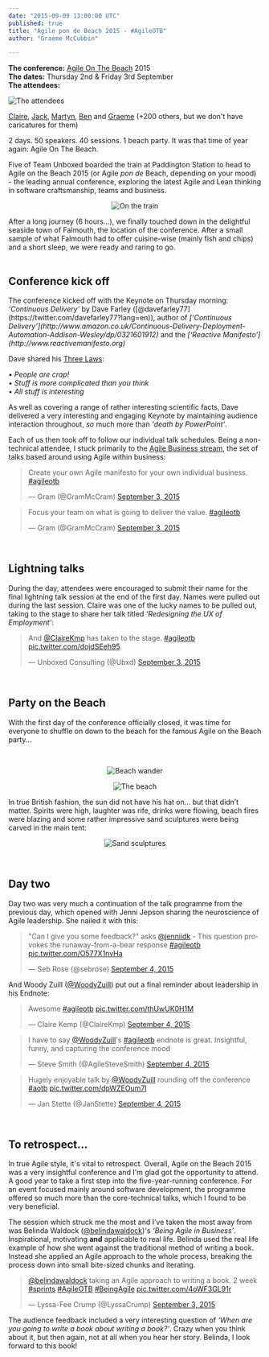 ```yaml
---
date: "2015-09-09 13:00:00 UTC"
published: true
title: "Agile pon de Beach 2015 - #AgileOTB"
author: "Graeme McCubbin"

---
```


<b>The conference:</b> [Agile On The Beach](http://agileonthebeach.com) 2015<br/>
<b>The dates:</b> Thursday 2nd & Friday 3rd September<br/>
<b>The attendees:</b><br/>

<img src="http://bit.ly/1LRPO41" alt="The attendees">

[Claire](https://www.unboxedconsulting.com/people/claire-kemp), [Jack](https://www.unboxedconsulting.com/people/jack-bracewell), [Martyn](https://www.unboxedconsulting.com/people/martyn-evans), [Ben](https://www.unboxedconsulting.com/people/ben-wong) and [Graeme](https://www.unboxedconsulting.com/people/graeme-mccubbin) (+200 others, but we don't have caricatures for them)<br/>

2 days. 50 speakers. 40 sessions. 1 beach party. It was that time of year again: Agile On The Beach.<br/>

Five of Team Unboxed boarded the train at Paddington Station to head to Agile on the Beach 2015 (or Agile <i>pon de</i> Beach, depending on your mood) - the leading annual conference, exploring the latest Agile and Lean thinking in software craftsmanship, teams and business.<br/>

<p align="center"><img src="http://bit.ly/1i5PpBa" alt="On the train"></p>

After a long journey (6 hours…), we finally touched down in the delightful seaside town of Falmouth, the location of the conference. After a small sample of what Falmouth had to offer cuisine-wise (mainly fish and chips) and a short sleep, we were ready and raring to go.<br/>
<br/>

<h2>Conference kick off</h2>
The conference kicked off with the Keynote on Thursday morning: <i>‘Continuous Delivery’</i> by Dave Farley ([@davefarley77](https://twitter.com/davefarley77?lang=en)), author of <i>[‘Continuous Delivery’](http://www.amazon.co.uk/Continuous-Delivery-Deployment-Automation-Addison-Wesley/dp/0321601912)</i> and the <i>[‘Reactive Manifesto’](http://www.reactivemanifesto.org)</i>

Dave shared his [Three Laws](http://agileonthebeach.com/dave-farley-continuous-development-keynote-live-blog/):<br/>

• <i>People are crap!</i><br/>
• <i>Stuff is more complicated than you think</i><br/>
• <i>All stuff is interesting</i><br/>

As well as covering a range of rather interesting scientific facts, Dave delivered a very interesting and engaging Keynote by maintaining audience interaction throughout, <i>so</i> much more than <i>'death by PowerPoint'</i>.<br/>

Each of us then took off to follow our individual talk schedules. Being a non-technical attendee, I stuck primarily to the [Agile Business stream](http://agileonthebeach.com/agile-business-2015/), the set of talks based around using Agile within business:<br/>

<blockquote class="twitter-tweet tw-align-center"><p lang="en" dir="ltr">Create your own Agile manifesto for your own individual business. <a href="https://twitter.com/hashtag/agileotb?src=hash">#agileotb</a></p>&mdash; Gram (@GramMcCram) <a href="https://twitter.com/GramMcCram/status/639379587823235072">September 3, 2015</a></blockquote> <script async src="//platform.twitter.com/widgets.js" charset="utf-8"></script></p>

<blockquote class="twitter-tweet tw-align-center"><p lang="en" dir="ltr">Focus your team on what is going to deliver the value. <a href="https://twitter.com/hashtag/agileotb?src=hash">#agileotb</a></p>&mdash; Gram (@GramMcCram) <a href="https://twitter.com/GramMcCram/status/639381137731776512">September 3, 2015</a></blockquote> <script async src="//platform.twitter.com/widgets.js" charset="utf-8"></script></p>
<br/>

<h2>Lightning talks</h2>

<p>During the day, attendees were encouraged to submit their name for the final lightning talk session at the end of the first day. Names were pulled out during the last session. Claire was one of the lucky names to be pulled out, taking to the stage to share her talk titled <i>‘Redesigning the UX of Employment’</i>:</p>

<blockquote class="twitter-tweet tw-align-center"><p lang="en" dir="ltr">And <a href="https://twitter.com/ClaireKmp">@ClaireKmp</a> has taken to the stage. <a href="https://twitter.com/hashtag/agileotb?src=hash">#agileotb</a> <a href="http://t.co/dojdSEeh95">pic.twitter.com/dojdSEeh95</a></p>&mdash; Unboxed Consulting (@Ubxd) <a href="https://twitter.com/Ubxd/status/639479147450998784">September 3, 2015</a></blockquote> <script async src="//platform.twitter.com/widgets.js" charset="utf-8"></script></p>
<br/>

<h2>Party on the Beach</h2>

<p>With the first day of the conference officially closed, it was time for everyone to shuffle on down to the beach for the famous Agile on the Beach party...</p>

<br/>

<p align="center"><img src="http://bit.ly/1XCdpMB" alt="Beach wander"></p>

<p align="center"><img src="http://bit.ly/1g3JvPc" alt="The beach"></p>

<p>In true British fashion, the sun did not have his hat on... but that didn’t matter. Spirits were high, laughter was rife, drinks were flowing, beach fires were blazing and some rather impressive sand sculptures were being carved in the main tent:</p>

<p align="center"><img src="http://bit.ly/1FrmbSc" alt="Sand sculptures"></p>
<br/>

<h2>Day two</h2>

<p>Day two was very much a continuation of the talk programme from the previous day, which opened with Jenni Jepson sharing the neuroscience of Agile leadership. She nailed it with this:</p>

<blockquote class="twitter-tweet tw-align-center" lang="en"><p lang="en" dir="ltr">&quot;Can I give you some feedback?&quot; asks <a href="https://twitter.com/jenniidk">@jenniidk</a> - This question provokes the runaway-from-a-bear response <a href="https://twitter.com/hashtag/agileotb?src=hash">#agileotb</a> <a href="http://t.co/O577X1nvHa">pic.twitter.com/O577X1nvHa</a></p>&mdash; Seb Rose (@sebrose) <a href="https://twitter.com/sebrose/status/639713543781224448">September 4, 2015</a></blockquote>
<script async src="//platform.twitter.com/widgets.js" charset="utf-8"></script>



And Woody Zuill ([@WoodyZuill](https://twitter.com/WoodyZuill)) put out a final reminder about leadership in his Endnote:



<blockquote class="twitter-tweet tw-align-center" lang="en"><p lang="en" dir="ltr">Awesome <a href="https://twitter.com/hashtag/agileotb?src=hash">#agileotb</a> <a href="http://t.co/thUwUK0H1M">pic.twitter.com/thUwUK0H1M</a></p>&mdash; Claire Kemp (@ClaireKmp) <a href="https://twitter.com/ClaireKmp/status/639830050943201281">September 4, 2015</a></blockquote>
<script async src="//platform.twitter.com/widgets.js" charset="utf-8"></script>

<blockquote class="twitter-tweet tw-align-center"><p lang="en" dir="ltr">I have to say <a href="https://twitter.com/WoodyZuill">@WoodyZuill</a>&#39;s <a href="https://twitter.com/hashtag/agileotb?src=hash">#agileotb</a> endnote is great. Insightful, funny, and capturing the conference mood</p>&mdash; Steve Smith (@AgileSteveSmith) <a href="https://twitter.com/AgileSteveSmith/status/639830293264891905">September 4, 2015</a></blockquote> <script async src="//platform.twitter.com/widgets.js" charset="utf-8"></script></p>

<blockquote class="twitter-tweet tw-align-center"><p lang="en" dir="ltr">Hugely enjoyable talk by <a href="https://twitter.com/WoodyZuill">@WoodyZuill</a> rounding off the conference <a href="https://twitter.com/hashtag/aotb?src=hash">#aotb</a> <a href="http://t.co/dpWZEOum7I">pic.twitter.com/dpWZEOum7I</a></p>&mdash; Jan Stette (@JanStette) <a href="https://twitter.com/JanStette/status/639848966398545920">September 4, 2015</a></blockquote> <script async src="//platform.twitter.com/widgets.js" charset="utf-8"></script></p>
<br/>

<h2>To retrospect...</h2>
In true Agile style, it's vital to retrospect. Overall, Agile on the Beach 2015 was a very insightful conference and I'm glad got the opportunity to attend. A good year to take a first step into the five-year-running conference. For an event focused mainly around software development, the programme offered so much more than the core-technical talks, which I found to be very beneficial.<br/>

The session which struck me the most and I’ve taken the most away from was Belinda Waldock ([@belindawaldock](https://twitter.com/belindawaldock))'s <i>‘Being Agile in Business’</i>. Inspirational, motivating <b>and</b> applicable to real life. Belinda used the real life example of how she went against the traditional method of writing a book. Instead she applied an Agile approach to the whole process, breaking the process down into small bite-sized chunks and iterating.

<blockquote class="twitter-tweet tw-align-center"><p lang="en" dir="ltr"><a href="https://twitter.com/belindawaldock">@belindawaldock</a> taking an Agile approach to writing a book. 2 week <a href="https://twitter.com/hashtag/sprints?src=hash">#sprints</a> <a href="https://twitter.com/hashtag/AgileOTB?src=hash">#AgileOTB</a> <a href="https://twitter.com/hashtag/BeingAgile?src=hash">#BeingAgile</a> <a href="http://t.co/4oWF3GL91r">pic.twitter.com/4oWF3GL91r</a></p>&mdash; Lyssa-Fee Crump (@LyssaCrump) <a href="https://twitter.com/LyssaCrump/status/639388421446889472">September 3, 2015</a></blockquote> <script async src="//platform.twitter.com/widgets.js" charset="utf-8"></script></p>

The audience feedback included a very interesting question of <i>‘When are you going to write a book about writing a book?’</i>. Crazy when you think about it, but then again, not at all when you hear her story. Belinda, I look forward to this book!<br/>
